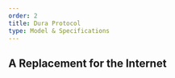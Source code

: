 ```yaml
---
order: 2
title: Dura Protocol
type: Model & Specifications
---
```


## A Replacement for the Internet
